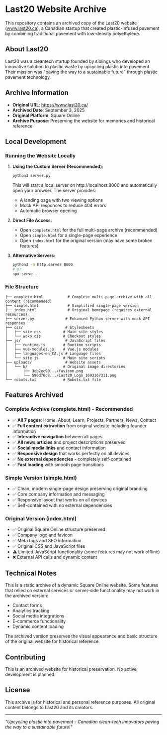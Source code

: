 # Last20 Website Archive

This repository contains an archived copy of the Last20 website (www.last20.ca), a Canadian startup that created plastic-infused pavement by combining traditional pavement with low-density polyethylene.

## About Last20

Last20 was a cleantech startup founded by siblings who developed an innovative solution to plastic waste by upcycling plastic into pavement. Their mission was "paving the way to a sustainable future" through plastic pavement technology.

## Archive Information

- **Original URL**: https://www.last20.ca/
- **Archived Date**: September 3, 2025
- **Original Platform**: Square Online
- **Archive Purpose**: Preserving the website for memories and historical reference

## Local Development

### Running the Website Locally

1. **Using the Custom Server (Recommended)**:
   ```bash
   python3 server.py
   ```
   This will start a local server on http://localhost:8000 and automatically open your browser. The server provides:
   - A landing page with two viewing options
   - Mock API responses to reduce 404 errors
   - Automatic browser opening

2. **Direct File Access**:
   - Open `complete.html` for the full multi-page archive (recommended)
   - Open `simple.html` for a single-page experience
   - Open `index.html` for the original version (may have some broken features)

3. **Alternative Servers**:
   ```bash
   python3 -m http.server 8000
   # or
   npx serve .
   ```

### File Structure

```
├── complete.html           # Complete multi-page archive with all content (recommended)
├── simple.html             # Simplified single-page version 
├── index.html              # Original homepage (requires external resources)
├── server.py              # Enhanced Python server with mock API responses
├── css/                   # Stylesheets
│   ├── site.css          # Main site styles
│   └── wcko.css          # Checkout styles
├── js/                    # JavaScript files
│   ├── runtime.js        # Runtime scripts
│   ├── vue-modules.js    # Vue.js modules
│   ├── languages-en_CA.js # Language files
│   └── site.js           # Main site scripts
├── uploads/               # Website assets
│   └── b/                # Original image directories
│       ├── 3cb2ec90.../favicon.png
│       └── 590d76c8.../Last20_Logo_1693167311.png
└── robots.txt            # Robots.txt file
```

## Features Archived

### Complete Archive (complete.html) - Recommended
- ✅ **All 7 pages**: Home, About, Learn, Projects, Partners, News, Contact
- ✅ **Full content extraction** from original website including founder information
- ✅ **Interactive navigation** between all pages
- ✅ **All news articles** and project descriptions preserved
- ✅ **Social media links** and contact information
- ✅ **Responsive design** that works perfectly on all devices
- ✅ **No external dependencies** - completely self-contained
- ✅ **Fast loading** with smooth page transitions

### Simple Version (simple.html)
- ✅ Clean, modern single-page design preserving original branding
- ✅ Core company information and messaging
- ✅ Responsive layout that works on all devices
- ✅ Self-contained with no external dependencies

### Original Version (index.html)
- ✅ Original Square Online structure preserved
- ✅ Company logo and favicon
- ✅ Meta tags and SEO information
- ✅ Original CSS and JavaScript files
- ⚠️  Limited JavaScript functionality (some features may not work offline)
- ❌ External API calls and dynamic content

## Technical Notes

This is a static archive of a dynamic Square Online website. Some features that relied on external services or server-side functionality may not work in the archived version:

- Contact forms
- Analytics tracking
- Social media integrations
- E-commerce functionality
- Dynamic content loading

The archived version preserves the visual appearance and basic structure of the original website for historical reference.

## Contributing

This is an archived website for historical preservation. No active development is planned.

## License

This archive is for historical and personal reference purposes. All original content belongs to Last20 and its creators.

---

*"Upcycling plastic into pavement - Canadian clean-tech innovators paving the way to a sustainable future!"*
